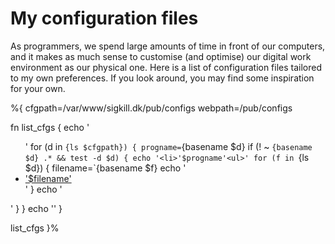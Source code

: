 My configuration files
=====

As programmers, we spend large amounts of time in front of our
computers, and it makes as much sense to customise (and optimise) our
digital work environment as our physical one.  Here is a list of
configuration files tailored to my own preferences.  If you look
around, you may find some inspiration for your own.

%{
cfgpath=/var/www/sigkill.dk/pub/configs
webpath=/pub/configs

fn list_cfgs {
   echo '<ul>'
   for (d in `{ls $cfgpath}) {
       progname=`{basename $d}
       if (! ~ `{basename $d} .* && test -d $d) {
          echo '<li>'$progname'<ul>'
          for (f in `{ls $d}) {
              filename=`{basename $f}
              echo '<li><a href="'$webpath'/'$progname'/'$filename'">'$filename'</a></li>'
          }
          echo '</ul></li>'
       }
   }
   echo '</ul>'
}

list_cfgs
}%
